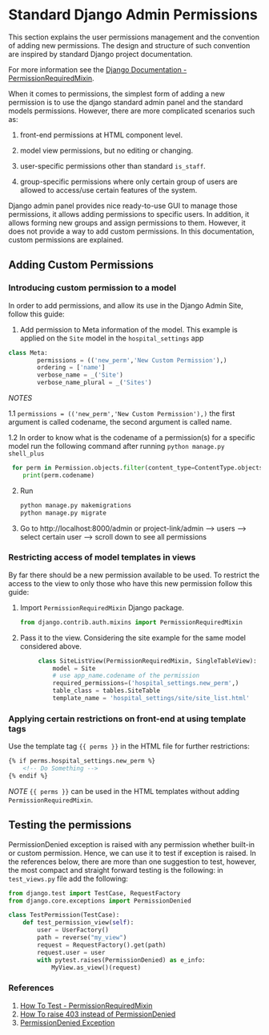 # Standard Django Admin Permissions

This section explains the user permissions management and the convention of adding new permissions. The design and structure of such convention are inspired by standard Django project documentation.


For more information see the [Django Documentation - PermissionRequiredMixin]( https://docs.djangoproject.com/en/4.1/topics/auth/default/#:~:text=The%20PermissionRequiredMixin%20mixin%C2%B6).

When it comes to permissions, the simplest form of adding a new permission is to use the django standard admin panel and the standard models permissions. However, there are more complicated scenarios such as:

1. front-end permissions at HTML component level.

2. model view permissions, but no editing or changing.

3. user-specific permissions other than standard `is_staff`.

4. group-specific permissions where only certain group of users are allowed to access/use certain features of the system.


Django admin panel provides nice ready-to-use GUI to manage those permissions, it allows adding permissions to specific users. In addition, it allows forming new groups and assign permissions to them. However, it does not provide a way to add custom permissions. In this documentation, custom permissions are explained.

## Adding Custom Permissions

### Introducing custom permission to a model
In order to add permissions, and allow its use in the Django Admin Site, follow this guide:

1. Add permission to Meta information of the model. This example is applied on the `Site` model in the `hospital_settings` app

```python
class Meta:
        permissions = (('new_perm','New Custom Permission'),)
        ordering = ['name']
        verbose_name = _('Site')
        verbose_name_plural = _('Sites')
```
*NOTES*

1.1 `permissions = (('new_perm','New Custom Permission'),)`
        the first argument is called codename, the second argument is called name. 

1.2 In order to know what is the codename of a permission(s) for a specific model run the following command after running
        `python manage.py shell_plus`
```python
 for perm in Permission.objects.filter(content_type=ContentType.objects.get_for_model(Site))
    print(perm.codename)
```
2. Run
   ```python
   python manage.py makemigrations
   python manage.py migrate
   ```
3. Go to http://localhost:8000/admin or project-link/admin --> users --> select certain user --> scroll down to see all permissions

### Restricting access of model templates in views

By far there should be a new permission available to be used. To restrict the access to the view to only those who have this new permission follow this guide:

1. Import `PermissionRequiredMixin` Django package.

   ```python
   from django.contrib.auth.mixins import PermissionRequiredMixin
   ```
2. Pass it to the view. Considering the site example for the same model considered above.
   ```python
        class SiteListView(PermissionRequiredMixin, SingleTableView):
            model = Site
            # use app_name.codename of the permission
            required_permissions=('hospital_settings.new_perm',)
            table_class = tables.SiteTable
            template_name = 'hospital_settings/site/site_list.html'
   ```

### Applying certain restrictions on front-end at using template tags

Use the template tag `{{ perms }}` in the HTML file for further restrictions:
```html
{% if perms.hospital_settings.new_perm %}
    <!-- Do Something -->
{% endif %}
```
*NOTE* `{{ perms }}` can be used in the HTML templates without adding `PermissionRequiredMixin`.

## Testing the permissions

PermissionDenied exception is raised with any permission whether built-in or custom permission. Hence, we can use it to test
if exception is raised. In the references below, there are more than one suggestion to test, however, the most compact and 
straight forward testing is the following: in `test_views.py` file add the following:

```python
from django.test import TestCase, RequestFactory
from django.core.exceptions import PermissionDenied

class TestPermission(TestCase):
    def test_permission_view(self):
        user = UserFactory()
        path = reverse("my_view")
        request = RequestFactory().get(path)
        request.user = user
        with pytest.raises(PermissionDenied) as e_info:
            MyView.as_view()(request)
```

### References

1. [How To Test - PermissionRequiredMixin]( https://splunktool.com/test-permissionrequiredmixin-raises-permissiondenied-instead-of-403)
2. [How To raise 403 instead of PermissionDenied]( https://stackoverflow.com/questions/42284168/test-permissionrequiredmixin-raises-permissiondenied-instead-of-403)
3. [PermissionDenied Exception](https://docs.djangoproject.com/en/1.10/topics/testing/tools/#exceptions)
